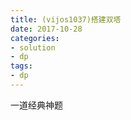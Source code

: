 ```yaml
---
title: (vijos1037)搭建双塔
date: 2017-10-28
categories:
- solution
- dp
tags:
- dp
---
```


一道经典神题
<!-- more -->
